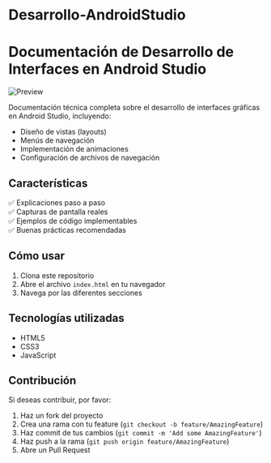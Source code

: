 ﻿# Desarrollo-AndroidStudio

# Documentación de Desarrollo de Interfaces en Android Studio

![Preview](assets/img/preview.jpg)

Documentación técnica completa sobre el desarrollo de interfaces gráficas en Android Studio, incluyendo:

- Diseño de vistas (layouts)
- Menús de navegación
- Implementación de animaciones
- Configuración de archivos de navegación

## Características

✅ Explicaciones paso a paso  
✅ Capturas de pantalla reales  
✅ Ejemplos de código implementables  
✅ Buenas prácticas recomendadas  

## Cómo usar

1. Clona este repositorio
2. Abre el archivo `index.html` en tu navegador
3. Navega por las diferentes secciones

## Tecnologías utilizadas

- HTML5
- CSS3
- JavaScript

## Contribución

Si deseas contribuir, por favor:

1. Haz un fork del proyecto
2. Crea una rama con tu feature (`git checkout -b feature/AmazingFeature`)
3. Haz commit de tus cambios (`git commit -m 'Add some AmazingFeature'`)
4. Haz push a la rama (`git push origin feature/AmazingFeature`)
5. Abre un Pull Request
